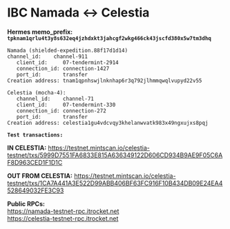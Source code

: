 # IBC Namada <-> Celestia

**Hermes memo_prefix: `tpknam1qrlu4t3y8s632eq4jzhdxkt3jahcgf2wkg466ck43jscfd380x5w7tm3dhq`**

~~~
Namada (shielded-expedition.88f17d1d14)
channel_id:    channel-911
   client_id:     07-tendermint-2914
   connection_id: connection-1427
   port_id:       transfer
Creation address: tnam1qpnhswjlnknhap6r3q792jlhmmqwqlvupyd22v55
~~~

~~~
Celestia (mocha-4): 
   channel_id:    channel-71
   client_id:     07-tendermint-330
   connection_id: connection-272
   port_id:       transfer
Creation address: celestia1gu4vdcvqy3khelanwvatk983x49ngxujxs8pqj
~~~

**`Test transactions:`**

**IN CELESTIA:** https://testnet.mintscan.io/celestia-testnet/txs/5999D7551FA6833E815A636349122D606CD934B9AE9F05C6AF8D963CED1F1D1C


**OUT FROM CELESTIA:**
https://testnet.mintscan.io/celestia-testnet/txs/1CA7A441A3E522D99ABB406BF63FC916F10B434DB09E24EA4528649032FE3C93

**Public RPCs:**  
https://namada-testnet-rpc.itrocket.net  
https://celestia-testnet-rpc.itrocket.net
